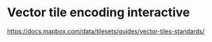 # Vector tile encoding interactive

https://docs.mapbox.com/data/tilesets/guides/vector-tiles-standards/
